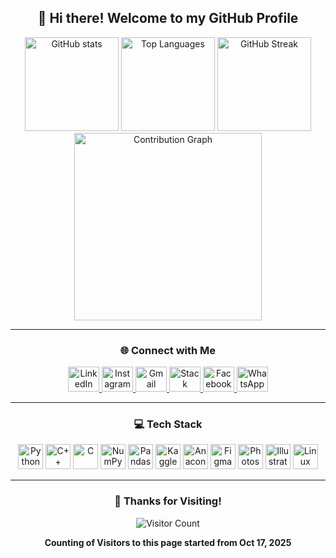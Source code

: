 <div align="center">

## 👋 Hi there! Welcome to my GitHub Profile

<!-- GitHub Stats -->
<img src="https://github-readme-stats.vercel.app/api?username=sheikh-talha01&show_icons=true&include_all_commits=true&theme=nightowl&hide_border=false&cache_seconds=86400" height="150" alt="GitHub stats" />

<img src="https://github-readme-stats.vercel.app/api/top-langs/?username=sheikh-talha01&layout=compact&langs_count=8&theme=nightowl&hide_border=false&cache_seconds=86400&hide=jupyter%20notebook" height="150" alt="Top Languages" />

<img src="https://streak-stats.demolab.com?user=sheikh-talha01&theme=nightowl&hide_border=false" height="150" alt="GitHub Streak" />

<!-- Contribution Graph -->
<img src="https://github-readme-activity-graph.vercel.app/graph?username=sheikh-talha01&bg_color=0d1117&color=9cf&line=58a6ff&point=ffffff&area=true&hide_border=false&theme=nightowl" height="300" alt="Contribution Graph" />

</div>

---

<div align="center">

### 🌐 Connect with Me

<a href="https://www.linkedin.com/in/talha-sheikh-a7734b185/" target="_blank">
  <img src="https://raw.githubusercontent.com/maurodesouza/profile-readme-generator/master/src/assets/icons/social/linkedin/default.svg" width="50" height="40" alt="LinkedIn" />
</a>
<a href="https://www.instagram.com/talha_sheikh____/" target="_blank">
  <img src="https://raw.githubusercontent.com/maurodesouza/profile-readme-generator/master/src/assets/icons/social/instagram/default.svg" width="50" height="40" alt="Instagram" />
</a>
<a href="mailto:talhasheikh5257@gmail.com" target="_blank">
  <img src="https://raw.githubusercontent.com/maurodesouza/profile-readme-generator/master/src/assets/icons/social/gmail/default.svg" width="50" height="40" alt="Gmail" />
</a>
<a href="https://stackoverflow.com/users/26425811/talha-sheikh" target="_blank">
  <img src="https://raw.githubusercontent.com/maurodesouza/profile-readme-generator/master/src/assets/icons/social/stackoverflow/default.svg" width="50" height="40" alt="Stack Overflow" />
</a>
<a href="https://www.facebook.com/talha.sheikh.562114" target="_blank">
  <img src="https://raw.githubusercontent.com/maurodesouza/profile-readme-generator/master/src/assets/icons/social/facebook/default.svg" width="50" height="40" alt="Facebook" />
</a>
<a href="https://wa.me/923140558091" target="_blank">
  <img src="https://raw.githubusercontent.com/maurodesouza/profile-readme-generator/master/src/assets/icons/social/whatsapp/default.svg" width="50" height="40" alt="WhatsApp" />
</a>

</div>

---

<div align="center">

### 💻 Tech Stack

<img src="https://cdn.jsdelivr.net/gh/devicons/devicon/icons/python/python-original.svg" height="40" alt="Python" />
<img src="https://cdn.jsdelivr.net/gh/devicons/devicon/icons/cplusplus/cplusplus-original.svg" height="40" alt="C++" />
<img src="https://cdn.jsdelivr.net/gh/devicons/devicon/icons/c/c-original.svg" height="40" alt="C" />
<img src="https://cdn.jsdelivr.net/gh/devicons/devicon/icons/numpy/numpy-original.svg" height="40" alt="NumPy" />
<img src="https://cdn.jsdelivr.net/gh/devicons/devicon/icons/pandas/pandas-original.svg" height="40" alt="Pandas" />
<img src="https://cdn.jsdelivr.net/gh/devicons/devicon/icons/kaggle/kaggle-original.svg" height="40" alt="Kaggle" />
<img src="https://cdn.jsdelivr.net/gh/devicons/devicon/icons/anaconda/anaconda-original.svg" height="40" alt="Anaconda" />
<img src="https://cdn.jsdelivr.net/gh/devicons/devicon/icons/figma/figma-original.svg" height="40" alt="Figma" />
<img src="https://cdn.jsdelivr.net/gh/devicons/devicon/icons/photoshop/photoshop-plain.svg" height="40" alt="Photoshop" />
<img src="https://cdn.jsdelivr.net/gh/devicons/devicon/icons/illustrator/illustrator-plain.svg" height="40" alt="Illustrator" />
<img src="https://cdn.jsdelivr.net/gh/devicons/devicon/icons/linux/linux-original.svg" height="40" alt="Linux" />

</div>

---

<div align="center">

### 🖤 Thanks for Visiting!

<img src="https://hits.sh/github.com/sheikh-talha01.svg?label=Visitors&color=blue&logo=github" alt="Visitor Count" />

<b>Counting of Visitors to this page started from Oct 17, 2025</b>

</div>
